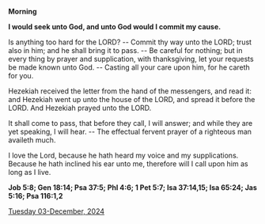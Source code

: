 **Morning**

**I would seek unto God, and unto God would I commit my cause.**
 
Is anything too hard for the LORD? -- Commit thy way unto the LORD; trust also in him; and he shall bring it to pass. -- Be careful for nothing; but in every thing by prayer and supplication, with thanksgiving, let your requests be made known unto God. -- Casting all your care upon him, for he careth for you.
 
Hezekiah received the letter from the hand of the messengers, and read it: and Hezekiah went up unto the house of the LORD, and spread it before the LORD. And Hezekiah prayed unto the LORD.
 
It shall come to pass, that before they call, I will answer; and while they are yet speaking, I will hear. -- The effectual fervent prayer of a righteous man availeth much.
 
I love the Lord, because he hath heard my voice and my supplications. Because he hath inclined his ear unto me, therefore will I call upon him as long as I live.  

**Job 5:8; Gen 18:14; Psa 37:5; Phl 4:6; 1 Pet 5:7; Isa 37:14,15; Isa 65:24; Jas 5:16; Psa 116:1,2**

[Tuesday 03-December, 2024](https://t.me/daily_light)
